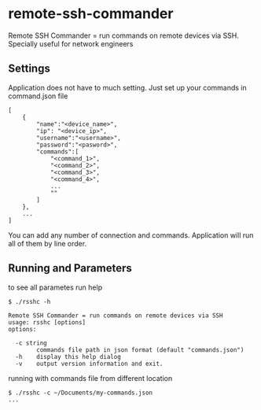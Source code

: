 # remote-ssh-commander
Remote SSH Commander = run commands on remote devices via SSH. Specially useful for network engineers

## Settings

Application does not have to much setting. Just set up your commands in command.json file

~~~
[
    {
        "name":"<device_name>",
        "ip": "<device_ip>",
        "username":"<username>",
        "password":"<pasword>",
        "commands":[
            "<command_1>",
            "<command_2>",
            "<command_3>",
            "<command_4>",
            ...
            ""
        ]
    },
    ...
]
~~~

You can add any number of connection and commands. Application will run all of them by line order.

## Running and Parameters

to see all parametes run help

~~~
$ ./rsshc -h

Remote SSH Commander = run commands on remote devices via SSH
usage: rsshc [options]
options:

  -c string
    	commands file path in json format (default "commands.json")
  -h	display this help dialog
  -v	output version information and exit.
~~~

running with commands file from different location

~~~
$ ./rsshc -c ~/Documents/my-commands.json
...
~~~
